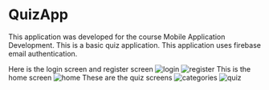# QuizApp

This application was developed for the course Mobile Application Development.
This is a basic quiz application.
This application uses firebase email authentication.

Here is the login screen and register screen
![login](Screenshots/LoginScreen.PNG)
![register](Screenshots/RegisterScreen.PNG)
This is the home screen
![home](Screenshots/HomeScreen.PNG)
These are the quiz screens
![categories](Screenshots/CategoriesScreen.PNG)
![quiz](Screenshots/ActiveQuiz.PNG)
